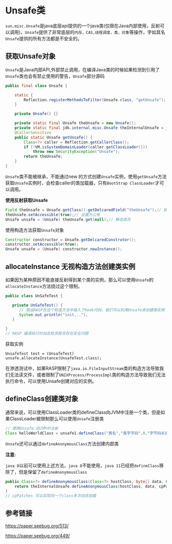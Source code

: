 # Unsafe类

`sun.misc.Unsafe`是java底层api提供的一个java类(仅限在Java内部使用，反射可以调用)，`Unsafe`提供了非常底层的`内存，CAS,线程调度，类，对象`等操作，字如其名`Unsafe`提供的所有方法都是不安全的。

## 获取Unsafe对象

`Unsafe`是Java内部API,外部禁止调用，在编译Java类的时候如果检测到引用了`Unsafe`类也会有禁止使用的警告，`Unsafe`部分源码

```java
public final class Unsafe {

    static {
        Reflection.registerMethodsToFilter(Unsafe.class, "getUnsafe");
    }

    private Unsafe() {}

    private static final Unsafe theUnsafe = new Unsafe();
    private static final jdk.internal.misc.Unsafe theInternalUnsafe = jdk.internal.misc.Unsafe.getUnsafe();
    @CallerSensitive
    public static Unsafe getUnsafe() {
        Class<?> caller = Reflection.getCallerClass();
        if (!VM.isSystemDomainLoader(caller.getClassLoader()))
            throw new SecurityException("Unsafe");
        return theUnsafe;
    }
}
```

 `Unsafe`类不能被继承，不能通过new 的方式创建`Unsafe`实例，使用`getUnsafe`方法获取`Unsafe`实例时，会检查caller的类加载器，只有`BootStrap ClassLoader`才可以调用。

**使用反射获取Unsafe**

```java
Field theUnsafe = Unsafe.getClass().getDelcaredField("theUnsafe");// 获取theUnsafe 成员
theUnsafe.setAccessible(true);// 设置为公有
Unsafe unsafe = (Unsafe) theUnsafe.get(null);// 静态成员
```

使用构造方法获取`Unsafe`对象

```java
Constructor constructor = Unsafe.getDelcaredConstrutor();
constructor.setAccessible(true);
Unsafe unsafe = (Unsafe) constructor.newInstance();
```

## allocateInstance 无视构造方法创建类实例

如果因为某种原因不能直接反射得到某个类的实例，那么可以使用`Unsafe`的`allocateInstance`方法绕过这个限制。

```java
public class UnSafeTest {

   private UnSafeTest() {
      // 假设RASP在这个构造方法中插入了Hook代码，我们可以利用Unsafe来创建类实例
      System.out.println("init...");
   }

}
// RASP 编译执行时动态检测是否存在安全问题
```

获取实例

`UnsafeTest test = (UnsafeTest) unsafe.allocateInstance(UnsafeTest.class);`

在渗透测试中，如果RASP限制了`java.io.FileInputStream`类的构造方法导致我们无法读文件，或者限制了`UNIXProcess/ProcessImpl`类的构造方法导致我们无法执行命令，可以使用Unsafe创建对应的实例。

## defineClass创建类对象

通常来说，可以使用ClassLoader类的defineClass向JVM中注册一个类，但是如果ClassLoader被限制那么可以使用`Unsafe`注册类

```java
// 使用Unsafe 向JVM中注册
Class helloWorldClass = unsafe1.defineClass("类名","类字节码",0,"字节码长度");
```

`Unsafe`还可以通过`defineAnonymousClass`方法创建内部类

**注意:**

`java 8`以前可以使用上述方法，`java 8`不能使用，`java 11`已经把`defineClass`移除了，但是保留了`defineAnonymousClass`

```java
public Class<?> defineAnonymousClass(Class<?> hostClass, byte[] data, Object[] cpPatches) {
    return theInternalUnsafe.defineAnonymousClass(hostClass, data, cpPatches);
}
// cpPatches 可以实现同一个class多次动态加载
```

## 参考链接

https://paper.seebug.org/513/

https://paper.seebug.org/449/

